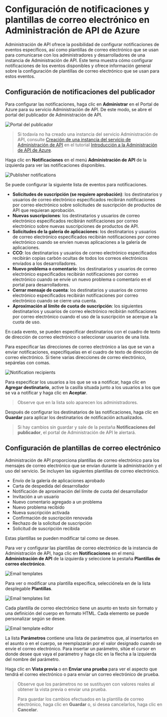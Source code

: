 <properties 
	pageTitle="Configuración de notificaciones y plantillas de correo electrónico en Administración de API de Azure" 
	description="Obtenga información acerca de cómo configurar notificaciones y plantillas de correo electrónico en Administración de API de Azure." 
	services="api-management" 
	documentationCenter="" 
	authors="steved0x" 
	manager="dwrede" 
	editor=""/>

<tags 
	ms.service="api-management" 
	ms.workload="mobile" 
	ms.tgt_pltfrm="na" 
	ms.devlang="na" 
	ms.topic="article" 
	ms.date="06/16/2015" 
	ms.author="sdanie"/>

# Configuración de notificaciones y plantillas de correo electrónico en Administración de API de Azure

Administración de API ofrece la posibilidad de configurar notificaciones de eventos específicos, así como plantillas de correo electrónico que se usan para comunicarse con los administradores y desarrolladores de una instancia de Administración de API. Este tema muestra cómo configurar notificaciones de los eventos disponibles y ofrece información general sobre la configuración de plantillas de correo electrónico que se usan para estos eventos.

## <a name="publisher-notifications"> </a>Configuración de notificaciones del publicador

Para configurar las notificaciones, haga clic en **Administrar** en el Portal de Azure para su servicio Administración de API. De este modo, se abre el portal del publicador de Administración de API.

![Portal del publicador][api-management-management-console]

>Si todavía no ha creado una instancia del servicio Administración de API, consulte [Creación de una instancia del servicio de Administración de API][] en el tutorial [Introducción a la Administración de API de Azure][].

Haga clic en **Notificaciones** en el menú **Administración de API** de la izquierda para ver las notificaciones disponibles.

![Publisher notifications][api-management-publisher-notifications]

Se puede configurar la siguiente lista de eventos para notificaciones.

-	**Solicitudes de suscripción (se requiere aprobación)**: los destinatarios y usuarios de correo electrónico especificados recibirán notificaciones por correo electrónico sobre solicitudes de suscripción de productos de API que requieran aprobación.
-	**Nuevas suscripciones**: los destinatarios y usuarios de correo electrónico especificados recibirán notificaciones por correo electrónico sobre nuevas suscripciones de productos de API.
-	**Solicitudes de la galería de aplicaciones**: los destinatarios y usuarios de correo electrónico especificados recibirán notificaciones por correo electrónico cuando se envíen nuevas aplicaciones a la galería de aplicaciones.
-	**CCO**: los destinatarios y usuarios de correo electrónico especificados recibirán copias carbón ocultas de todos los correos electrónicos enviados a los desarrolladores.
-	**Nuevo problema o comentario**: los destinatarios y usuarios de correo electrónico especificados recibirán notificaciones por correo electrónico cuando se envíe un nuevo problema o comentario en el portal para desarrolladores.
-	**Cerrar mensaje de cuenta**: los destinatarios y usuarios de correo electrónico especificados recibirán notificaciones por correo electrónico cuando se cierre una cuenta.
-	**Aproximación al límite de cuota de suscripción**: los siguientes destinatarios y usuarios de correo electrónico recibirán notificaciones por correo electrónico cuando el uso de la suscripción se acerque a la cuota de uso.

En cada evento, se pueden especificar destinatarios con el cuadro de texto de dirección de correo electrónico o seleccionar usuarios de una lista.

Para especificar las direcciones de correo electrónico a las que se van a enviar notificaciones, especifíquelas en el cuadro de texto de dirección de correo electrónico. Si tiene varias direcciones de correo electrónico, sepárelas con comas.

![Notification recipients][api-management-email-addresses]

Para especificar los usuarios a los que se va a notificar, haga clic en **Agregar destinatario**, active la casilla situada junto a los usuarios a los que se va a notificar y haga clic en **Aceptar**.

>Observe que en la lista solo aparecen los administradores.

Después de configurar los destinatarios de las notificaciones, haga clic en **Guardar** para aplicar los destinatarios de notificación actualizados.

>Si hay cambios sin guardar y sale de la pestaña **Notificaciones del publicador**, el portal de Administración de API le alertará.

## <a name="email-templates"> </a>Configuración de plantillas de correo electrónico

Administración de API proporciona plantillas de correo electrónico para los mensajes de correo electrónico que se envían durante la administración y el uso del servicio. Se incluyen las siguientes plantillas de correo electrónico.

-	Envío de la galería de aplicaciones aprobado
-	Carta de despedida del desarrollador
-	Notificación de aproximación del límite de cuota del desarrollador
-	Invitación a un usuario
-	Nuevo comentario agregado a un problema
-	Nuevo problema recibido
-	Nueva suscripción activada
-	Confirmación de suscripción renovada
-	Rechazo de la solicitud de suscripción
-	Solicitud de suscripción recibida

Estas plantillas se pueden modificar tal como se desee.

Para ver y configurar las plantillas de correo electrónico de la instancia de Administración de API, haga clic en **Notificaciones** en el menú **Administración de API** de la izquierda y seleccione la pestaña **Plantillas de correo electrónico**.

![Email templates][api-management-email-templates]

Para ver o modificar una plantilla específica, selecciónela en de la lista desplegable **Plantillas**.

![Email templates list][api-management-email-templates-list]

Cada plantilla de correo electrónico tiene un asunto en texto sin formato y una definición del cuerpo en formato HTML. Cada elemento se puede personalizar según se desee.

![Email template editor][api-management-email-template]

La lista **Parámetros** contiene una lista de parámetros que, al insertarlos en el asunto o en el cuerpo, se reemplazarán por el valor designado cuando se envíe el correo electrónico. Para insertar un parámetro, sitúe el cursor en donde desee que vaya el parámetro y haga clic en la flecha a la izquierda del nombre del parámetro.

Haga clic en **Vista previa** o en **Enviar una prueba** para ver el aspecto que tendrá el correo electrónico o para enviar un correo electrónico de prueba.

>Observe que los parámetros no se sustituyen con valores reales al obtener la vista previa o enviar una prueba.
>
>Para guardar los cambios efectuados en la plantilla de correo electrónico, haga clic en **Guardar** o, si desea cancelarlos, haga clic en **Cancelar**.



[api-management-management-console]: ./media/api-management-howto-configure-notifications/api-management-management-console.png
[api-management-publisher-notifications]: ./media/api-management-howto-configure-notifications/api-management-publisher-notifications.png
[api-management-email-addresses]: ./media/api-management-howto-configure-notifications/api-management-email-addresses.png


[api-management-email-templates]: ./media/api-management-howto-configure-notifications/api-management-email-templates.png
[api-management-email-templates-list]: ./media/api-management-howto-configure-notifications/api-management-email-templates-list.png
[api-management-email-template]: ./media/api-management-howto-configure-notifications/api-management-email-template.png


[Configure publisher notifications]: #publisher-notifications
[Configure email templates]: #email-templates

[How to create and use groups]: api-management-howto-create-groups.md
[How to associate groups with developers]: api-management-howto-create-groups.md#associate-group-developer

[Introducción a la Administración de API de Azure]: api-management-get-started.md
[Creación de una instancia del servicio de Administración de API]: api-management-get-started.md#create-service-instance

<!---HONumber=August15_HO6-->